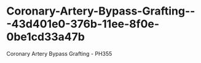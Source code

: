 # Coronary-Artery-Bypass-Grafting---43d401e0-376b-11ee-8f0e-0be1cd33a47b
Coronary Artery Bypass Grafting - PH355
